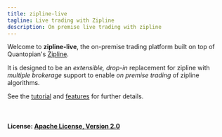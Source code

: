 ```yaml
---
title: zipline-live
tagline: Live trading with Zipline
description: On premise live trading with zipline
---
```

Welcome to **zipline-live**, the on-premise trading platform built on top of Quantopian's [Zipline](https://zipline.io).

It is designed to be an *extensible, drop-in* replacement for zipline with *multiple brokerage* support to enable *on premise trading* of zipline algorithms.

See the [tutorial](/tutorial) and [features](/features) for further details.


<br/>



#### License: [Apache License, Version 2.0](https://www.apache.org/licenses/LICENSE-2.0)

